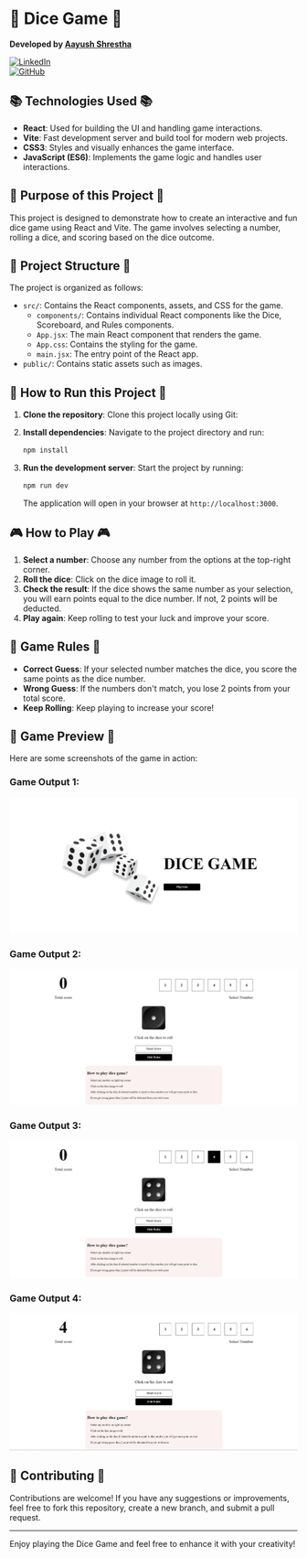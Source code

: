 # 🎲 Dice Game 🎲

**Developed by [Aayush Shrestha](https://github.com/aayush105)**

[![LinkedIn](https://img.shields.io/badge/LinkedIn-Profile-blue)](https://www.linkedin.com/in/aayushrestha/)  
[![GitHub](https://img.shields.io/badge/GitHub-Profile-black)](https://github.com/aayush105)

## 📚 Technologies Used 📚

- **React**: Used for building the UI and handling game interactions.
- **Vite**: Fast development server and build tool for modern web projects.
- **CSS3**: Styles and visually enhances the game interface.
- **JavaScript (ES6)**: Implements the game logic and handles user interactions.

## 🎯 Purpose of this Project 🎯

This project is designed to demonstrate how to create an interactive and fun dice game using React and Vite. The game involves selecting a number, rolling a dice, and scoring based on the dice outcome.

## 📂 Project Structure 📂

The project is organized as follows:

- `src/`: Contains the React components, assets, and CSS for the game.
  - `components/`: Contains individual React components like the Dice, Scoreboard, and Rules components.
  - `App.jsx`: The main React component that renders the game.
  - `App.css`: Contains the styling for the game.
  - `main.jsx`: The entry point of the React app.
- `public/`: Contains static assets such as images.

## 🚀 How to Run this Project 🚀

1. **Clone the repository**: Clone this project locally using Git:

2. **Install dependencies**: Navigate to the project directory and run:
   ```bash
   npm install
   ```
3. **Run the development server**: Start the project by running:
   ```bash
   npm run dev
   ```
   The application will open in your browser at `http://localhost:3000`.

## 🎮 How to Play 🎮

1. **Select a number**: Choose any number from the options at the top-right corner.
2. **Roll the dice**: Click on the dice image to roll it.
3. **Check the result**: If the dice shows the same number as your selection, you will earn points equal to the dice number. If not, 2 points will be deducted.
4. **Play again**: Keep rolling to test your luck and improve your score.

## 📝 Game Rules 📝

- **Correct Guess**: If your selected number matches the dice, you score the same points as the dice number.
- **Wrong Guess**: If the numbers don't match, you lose 2 points from your total score.
- **Keep Rolling**: Keep playing to increase your score!

## 🎨 Game Preview 🎨

Here are some screenshots of the game in action:

### Game Output 1:

![Dice Game Output 1](public\images\output_1.png)

### Game Output 2:

![Dice Game Output 2](public\images\output_2.png)

### Game Output 3:

![Dice Game Output 3](public\images\output_3.png)

### Game Output 4:

![Dice Game Output 3](public\images\output_4.png)

## 🤝 Contributing 🤝

Contributions are welcome! If you have any suggestions or improvements, feel free to fork this repository, create a new branch, and submit a pull request.

---

Enjoy playing the Dice Game and feel free to enhance it with your creativity!
